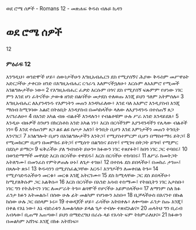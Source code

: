﻿
ወደ ሮሜ ሰዎች - Romans 12 - መጽሐፍ ቅዱስ ብሉይ ኪዳን
# ወደ ሮሜ ሰዎች
12
### ምዕራፍ 12
 እንግዲህ፥ ወንድሞች ሆይ፥ ሰውነታችሁን እግዚአብሔርን ደስ የሚያሰኝና ሕያው ቅዱስም መሥዋዕት አድርጋችሁ ታቀርቡ ዘንድ በእግዚአብሔር ርኅራኄ እለምናችኋለሁ፥ እርሱም ለአእምሮ የሚመች አገልግሎታችሁ ነው።
2  የእግዚአብሔር ፈቃድ እርሱም በጎና ደስ የሚያሰኝ ፍጹምም የሆነው ነገር ምን እንደ ሆነ ፈትናችሁ ታውቁ ዘንድ በልባችሁ መታደስ ተለወጡ እንጂ ይህን ዓለም አትምሰሉ።
3  እግዚአብሔር ለእያንዳንዱ የእምነትን መጠን እንዳካፈለው፥ እንደ ባለ አእምሮ እንዲያስብ እንጂ ማሰብ ከሚገባው አልፎ በትዕቢት እንዳያስብ በመካከላችሁ ላለው ለእያንዳንዱ በተሰጠኝ ጸጋ እናገራለሁ።
4  በአንድ አካል ብዙ ብልቶች እንዳሉን፥ የብልቶቹም ሁሉ ሥራ አንድ እንዳይደለ፥
5  እንዲሁ ብዙዎች ስንሆን በክርስቶስ አንድ አካል ነን፥ እርስ በርሳችንም እያንዳንዳችን የሌላው ብልቶች ነን።
6  እንደ ተሰጠንም ጸጋ ልዩ ልዩ ስጦታ አለን፤ ትንቢት ቢሆን እንደ እምነታችን መጠን ትንቢት እንናገር፤
7  አገልግሎት ቢሆን በአገልግሎታችን እንትጋ፤ የሚያስተምርም ቢሆን በማስተማሩ ይትጋ፤
8  የሚመክርም ቢሆን በመምከሩ ይትጋ፤ የሚሰጥ በልግስና ይስጥ፤ የሚገዛ በትጋት ይግዛ፤ የሚምር በደስታ ይማር።
9  ፍቅራችሁ ያለ ግብዝነት ይሁን። ክፉውን ነገር ተጸየፉት፤ ከበጎ ነገር ጋር ተባበሩ፤
10  በወንድማማች መዋደድ እርስ በርሳችሁ ተዋደዱ፤ እርስ በርሳችሁ ተከባበሩ፤
11  ለሥራ ከመትጋት አትለግሙ፤ በመንፈስ የምትቃጠሉ ሁኑ፤ ለጌታ ተገዙ፤
12  በተስፋ ደስ ይበላችሁ፤ በመከራ ታገሡ፤ በጸሎት ጽኑ፤
13  ቅዱሳንን በሚያስፈልጋቸው እርዱ፤ እንግዶችን ለመቀበል ትጉ።
14  የሚያሳድዱአችሁን መርቁ፥ መርቁ እንጂ አትርገሙ።
15  ደስ ከሚላቸው ጋር ደስ ይበላችሁ፥ ከሚያለቅሱም ጋር አልቅሱ።
16  እርስ በርሳችሁ በአንድ አሳብ ተስማሙ፤ የትዕቢትን ነገር አታስቡ፥ ነገር ግን የትሕትናን ነገር ለመሥራት ትጉ። ልባሞች የሆናችሁ አይምሰላችሁ።
17  ለማንም ስለ ክፉ ፈንታ ክፉን አትመልሱ፤ በሰው ሁሉ ፊት መልካም የሆነውን አስቡ።
18  ቢቻላችሁስ በእናንተ በኩል ከሰው ሁሉ ጋር በሰላም ኑሩ።
19  ተወዳጆች ሆይ፥ ራሳችሁ አትበቀሉ፥ ለቍጣው ፈንታ ስጡ እንጂ፤ በቀል የእኔ ነው፥ እኔ ብድራቱን እመልሳለሁ ይላል ጌታ ተብሎ ተጽፎአልና።
20  ጠላትህ ግን ቢራብ አብላው፤ ቢጠማ አጠጣው፤ ይህን በማድረግህ በራሱ ላይ የእሳት ፍም ትከምራለህና።
21  ክፉውን በመልካም አሸንፍ እንጂ በክፉ አትሸነፍ። 
